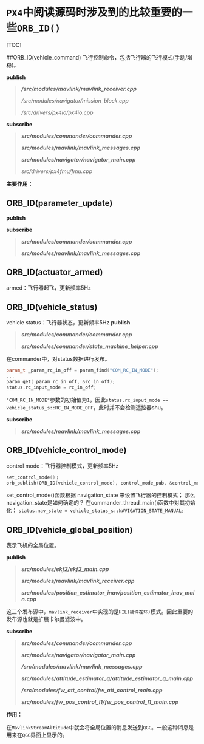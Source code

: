 #  `PX4`中阅读源码时涉及到的比较重要的一些`ORB_ID()`

[TOC]

##ORB_ID(vehicle_command)
飞行控制命令，包括飞行器的飞行模式(手动/增稳)。

**publish**
>***/src/modules/mavlink/mavlink_receiver.cpp***
>
>*/src/modules/navigator/mission_block.cpp*
>
>*/src/drivers/px4io/px4io.cpp*

**subscribe**
  >***src/modules/commander/commander.cpp***
  >
  >***src/modules/mavlink/mavlink_messages.cpp***
  >
  >***src/modules/navigator/navigator_main.cpp***
  >
  > *src/drivers/px4fmu/fmu.cpp*
 
**主要作用：**



## ORB_ID(parameter_update)

**publish**


**subscribe**
  >***src/modules/commander/commander.cpp***
  >
  >***src/modules/mavlink/mavlink_messages.cpp***
  >





## ORB_ID(actuator_armed)
armed：飞行器起飞，更新频率5Hz

## ORB_ID(vehicle_status)
vehicle status：飞行器状态，更新频率5Hz
**publish**
  >***src/modules/commander/commander.cpp***
  >
  >***src/modules/commander/state_machine_helper.cpp***
  >
 
 在commander中，对status数据进行发布。
```cpp
param_t _param_rc_in_off = param_find("COM_RC_IN_MODE");
...
param_get(_param_rc_in_off, &rc_in_off);
status.rc_input_mode = rc_in_off;
```
`"COM_RC_IN_MODE"`参数的初始值为`1`，因此`status.rc_input_mode == vehicle_status_s::RC_IN_MODE_OFF`，此时并不会检测遥控器shu。

**subscribe**
   >***src/modules/mavlink/mavlink_messages.cpp***
  >







## ORB_ID(vehicle_control_mode)
control mode：飞行器控制模式，更新频率5Hz

```cpp
set_control_mode()；
orb_publish(ORB_ID(vehicle_control_mode), control_mode_pub, &control_mode);
```

set_control_mode()函数根据 navigation_state 来设置飞行器的控制模式；
那么navigation_state是如何确定的？
在commander_thread_main()函数中对其初始化：
`status.nav_state = vehicle_status_s::NAVIGATION_STATE_MANUAL;`


## ORB_ID(vehicle_global_position)  
 表示飞机的全局位置。

**publish**
>***src/modules/ekf2/ekf2_main.cpp***
> 
> ***src/modules/mavlink/mavlink_receiver.cpp***
> 
> ***src/modules/position_estimator_inav/position_estimator_inav_main.cpp***

这三个发布源中，`mavlink_receiver`中实现的是`HIL(硬件在环)`模式。因此重要的发布源也就是扩展卡尔曼滤波中。


**subscribe**
  >***src/modules/commander/commander.cpp***
  >
  >***src/modules/navigator/navigator_main.cpp***
  >
  >***/src/modules/mavlink/mavlink_messages.cpp***
  >
  >***src/modules/attitude_estimator_q/attitude_estimator_q_main.cpp***
  >
  >***/src/modules/fw_att_control/fw_att_control_main.cpp***
  >
  >***src/modules/fw_pos_control_l1/fw_pos_control_l1_main.cpp***

**作用：**

在`MavlinkStreamAltitude`中就会将全局位置的消息发送到`QGC`。一般这种消息是用来在`QGC`界面上显示的。
